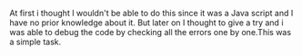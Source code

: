 At first i thought I wouldn't be able to do this since it was a Java script and I have no prior knowledge about it.
But later on I thought to give a try and i was able to debug the code by checking all the errors one by one.This was a simple task.

